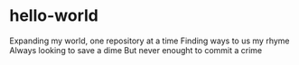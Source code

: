 # hello-world
Expanding my world, one repository at a time
Finding ways to us my rhyme
Always looking to save a dime
But never enought to commit a crime
